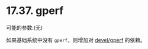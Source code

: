 # 17.37. gperf

可能的参数:(无)

如果基础系统中没有 `gperf`，则增加对 [devel/gperf](https://cgit.freebsd.org/ports/tree/devel/gperf/pkg-descr) 的依赖。
